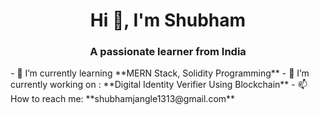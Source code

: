 <h1 align="center">Hi 👋, I'm Shubham</h1>
<h3 align="center">A passionate learner from India</h3>
- 🌱 I’m currently learning **MERN Stack, Solidity Programming**
- 🔭 I’m currently working on : **Digital Identity Verifier Using Blockchain**
- 📫 How to reach me: **shubhamjangle1313@gmail.com**

<!--
**shubhamjangle10/shubhamjangle10** is a ✨ _special_ ✨ repository because its `README.md` (this file) appears on your GitHub profile.

Here are some ideas to get you started:

- 🔭 I’m currently working on ...
- 🌱 I’m currently learning ...
- 👯 I’m looking to collaborate on ...
- 🤔 I’m looking for help with ...
- 💬 Ask me about ...
- 📫 How to reach me: ...
- 😄 Pronouns: ...
- ⚡ Fun fact: ...
-->
